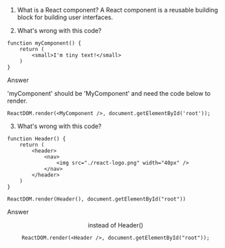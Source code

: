 1. What is a React component?
   A React component is a reusable building block for building user interfaces.

2. What's wrong with this code?

```
function myComponent() {
    return (
        <small>I'm tiny text!</small>
    )
}
```

Answer

'myComponent' should be 'MyComponent' and need the code below to render.

```
ReactDOM.render(<MyComponent />, document.getElementById('root'));
```

3. What's wrong with this code?

```
function Header() {
    return (
        <header>
            <nav>
                <img src="./react-logo.png" width="40px" />
            </nav>
        </header>
    )
}

ReactDOM.render(Header(), document.getElementById("root"))
```

Answer

<Header /> instead of Header()

```
ReactDOM.render(<Header />, document.getElementById("root"));
```
